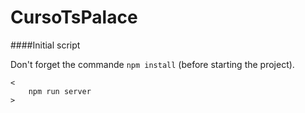 # CursoTsPalace

####Initial script

Don't forget the commande `npm install` (before starting the project).

    <
        npm run server
    >
    